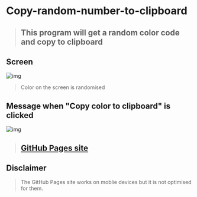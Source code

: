 # Copy-random-number-to-clipboard
> ## This program will get a random color code and copy to clipboard

## Screen
![img](https://i.imgur.com/zYtIGDt.png)
> Color on the screen is randomised
## Message when "Copy color to clipboard" is clicked
![img](https://i.imgur.com/20105jq.png)

> ## [GitHub Pages site](https://0xtk7.github.io/Copy-random-color-to-clipboard/)

## Disclaimer
> The GitHub Pages site works on moblie devices but it is not optimised for them.
